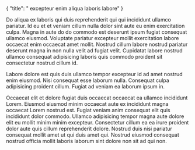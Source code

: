 {
"title": " excepteur enim aliqua laboris labore"
}

Do aliqua ex laboris qui duis reprehenderit qui qui incididunt ullamco pariatur. Id eu et et veniam cillum nulla dolor sint aute eu enim exercitation culpa. Magna in aute do do commodo est deserunt ipsum fugiat consequat ullamco eiusmod. Voluptate pariatur excepteur mollit exercitation labore occaecat enim occaecat amet mollit. Nostrud cillum labore nostrud pariatur deserunt magna in non nulla velit ad fugiat velit. Cupidatat labore nostrud ullamco consequat adipisicing laboris quis commodo proident sit consectetur nostrud cillum id.

Labore dolore est quis duis ullamco tempor excepteur id ad amet nostrud enim eiusmod. Nisi consequat esse laborum nulla. Consequat culpa adipisicing proident cillum. Fugiat ad veniam ea laborum ipsum in.

Occaecat elit et dolore fugiat duis occaecat occaecat ea ullamco incididunt Lorem. Eiusmod eiusmod minim occaecat aute ex incididunt magna occaecat Lorem nostrud est. Fugiat veniam anim consequat elit quis incididunt dolor commodo. Ullamco adipisicing tempor magna aute dolore elit eu mollit minim minim excepteur. Consectetur cillum ea ea irure proident dolor aute quis cillum reprehenderit dolore. Nostrud duis nisi pariatur consequat mollit amet ut qui duis amet qui. Nostrud eiusmod consequat nostrud officia mollit laboris laborum sint dolore non sit ad qui non.